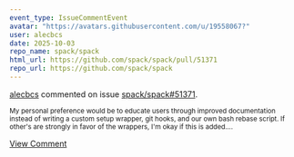 ```yaml
---
event_type: IssueCommentEvent
avatar: "https://avatars.githubusercontent.com/u/19558067?"
user: alecbcs
date: 2025-10-03
repo_name: spack/spack
html_url: https://github.com/spack/spack/pull/51371
repo_url: https://github.com/spack/spack
---
```


<a href='https://github.com/alecbcs' target='_blank'>alecbcs</a> commented on issue <a href='https://github.com/spack/spack/pull/51371' target='_blank'>spack/spack#51371</a>.

<small>My personal preference would be to educate users through improved documentation instead of writing a custom setup wrapper, git hooks, and our own bash rebase script. If other's are strongly in favor of the wrappers, I'm okay if this is added....</small>

<a href='https://github.com/spack/spack/pull/51371' target='_blank'>View Comment</a>